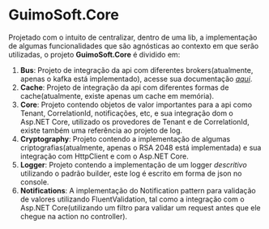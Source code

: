 # GuimoSoft.Core

Projetado com o intuito de centralizar, dentro de uma lib, a implementação de algumas funcionalidades que são agnósticas ao contexto em que serão utilizadas, o projeto **GuimoSoft.Core** é dividido em:

1. **Bus**: Projeto de integração da api com diferentes brokers(atualmente, apenas o kafka está implementado), acesse sua documentação [*aqui*](bus/README.md).
2. **Cache**: Projeto de integração da api com diferentes formas de cache(atualmente, existe apenas um cache em memória).
3. **Core**: Projeto contendo objetos de valor importantes para a api como Tenant, CorrelationId, notificações, etc, e sua integração dom o Asp.NET Core, utilizado os provedores de Tenant e de CorrelationId, existe também uma referência ao projeto de log.
4. **Cryptography**: Projeto contendo a implementação de algumas criptografias(atualmente, apenas o RSA 2048 está implementada) e sua integração com HttpClient e com o Asp.NET Core.
5. **Logger**: Projeto contendo a implementação de um logger _descritivo_ utilizando o padrão builder, este log é escrito em forma de json no console.
6. **Notifications**: A implementação do Notification pattern para validação de valores utilizando FluentValidation, tal como a integração com o Asp.NET Core(utilizando um filtro para validar um request antes que ele chegue na action no controller).
